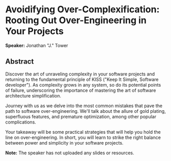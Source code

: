 ﻿# Avoidifying Over-Complexification: Rooting Out Over-Engineering in Your Projects

**Speaker:** Jonathan "J." Tower

## Abstract

Discover the art of unraveling complexity in your software projects and returning to the fundamental principle of KISS ("Keep It Simple, Software developer"). As complexity grows in any system, so do its potential points of failure, underscoring the importance of mastering the art of software architecture simplification.

Journey with us as we delve into the most common mistakes that pave the path to software over-engineering. We'll talk about the allure of gold plating, superfluous features, and premature optimization, among other popular complications.

Your takeaway will be some practical strategies that will help you hold the line on over-engineering. In short, you will learn to strike the right balance between power and simplicity in your software projects.

**Note:** The speaker has not uploaded any slides or resources.
